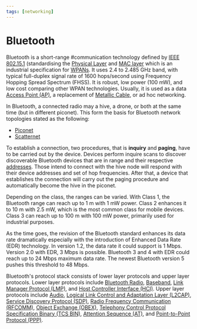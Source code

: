 ```yaml
---
tags: [networking]
---
```


# Bluetooth

Bluetooth is a short-range #communication technology defined by [IEEE 802.15.1](202304271819.md)
(standardising the [Physical Layer](202206131647.md) and [MAC layer](202303301623.md)
which is an industrial specification for [WPANs](202303292149.md). It uses 2.4
to 2.485 GHz band, with typical full-duplex signal rate of 1600 hops/second
using Frequency Hopping Spread Spectrum (FHSS). It is robust, low power (100
mW), and low cost comparing other WPAN technologies. Usually, it is used as a
data [Access Point (AP)](202304061549.md), a replacement of [Metallic Cable](202210111820.md),
or ad hoc networking.

In Bluetooth, a connected radio may a hive, a drone, or both at the same time
(but in different piconet). This form the basis for Bluetooth network topologies
stated as the following:
- [Piconet](202304220122.md)
- [Scatternet](202304220132.md)

To establish a connection, two procedures, that is **inquiry** and **paging**,
have to be carried out by the device. Devices perform inquire scans to discover
discoverable Bluetooth devices that are in range and their respective
[addresses](202304220122.md). Those intend to connect with the hive node will
respond with their device addresses and set of hop frequencies. After that, a
device that establishes the connection will carry out the paging procedure and
automatically become the hive in the piconet.

Depending on the class, the ranges can be varied. With Class 1, the Bluetooth
range can reach up to 1 m with 1 mW power. Class 2 enhances it to 10 m with 2.5
mW, which is the most common class for mobile devices. Class 3 can reach up to
100 m with 100 mW power, primarily used for industrial purposes.

As the time goes, the revision of the Bluetooth standard enhances its data rate
dramatically especially with the introduction of Enhanced Data Rate (EDR)
technology. In version 1.2, the data rate it could support is 1 Mbps. Version
2.0 with EDR, 3 Mbps is possible. Bluetooth 3 and 4 with EDR could reach up to
24 Mbps maximum data rate. The newest Bluetooth version 5 pushes this threshold
to 48 Mbps.

Bluetooth's protocol stack consists of lower layer protocols and upper layer
protocols. Lower layer protocols include [Bluetooth Radio](202304220913.md),
[Baseband](202304220915.md), [Link Manager Protocol (LMP)](202304220918.md), and
[Host Controller Interface (HCI)](202304220921.md). Upper layer protocols
include [Audio](202304220922.md), [Logical Link Control and Adaptation Layer (L2CAP)](202304220923.md),
[Service Discovery Protocol (SDP)](202304220929.md), [Radio Frequency Communication (RFCOMM)](202304220932.md),
[Object Exchange (OBEX)](202304220934.md), [Telephony Control Protocol Specification Binary (TCS BIN)](202304220937.md),
[Attention Sequence (AT)](202304220941.md), and [Point-to-Point Protocol (PPP)](202304220943.md).
